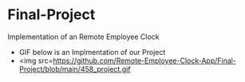 # Final-Project
Implementation of an Remote Employee Clock
* GIF below is an Implmentation of our Project
* <img src=https://github.com/Remote-Employee-Clock-App/Final-Project/blob/main/458_project.gif
